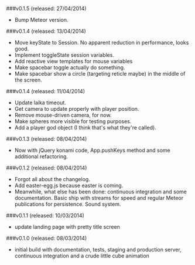 ###v0.1.5
(released: 27/04/2014)

- Bump Meteor version.

###v0.1.4
(released: 13/04/2014)

- Move keyState to Session. No apparent reduction in performance, looks good.
- Implement toggleState session variables.
- Add reactive view templates for mouse variables
- Make spacebar toggle actually do something.
- Make spacebar show a circle (targeting reticle maybe) in the middle of the screen.

###v0.1.4
(released: 11/04/2014)

- Update laika timeout.
- Get camera to update properly with player position.
- Remove mouse-driven camera, for now.
- Make spheres more visible for testing purposes.
- Add a player god object (I think that's what they're called).

###v0.1.3
(released: 08/04/2014)

- Now with jQuery konami code, App.pushKeys method and some additional refactoring.

###v0.1.2
(released: 08/04/2014)

- Forgot all about the changelog.
- Add easter-egg.js because easter is coming.
- Meanwhile, what else has been done: continuous integration and some documentation. Basic ship with streams for speed and regular Meteor publications for persistence. Sound system.

###v0.1.1
(released: 10/03/2014)

- update landing page with pretty title screen

###v0.1.0
(released: 08/03/2014)

- initial build with documentation, tests, staging and production server, continuous integration and a crude little cube animation